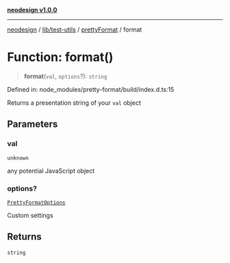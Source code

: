 [**neodesign v1.0.0**](../../../../../README.md)

***

[neodesign](../../../../../modules.md) / [lib/test-utils](../../../README.md) / [prettyFormat](../README.md) / format

# Function: format()

> **format**(`val`, `options`?): `string`

Defined in: node\_modules/pretty-format/build/index.d.ts:15

Returns a presentation string of your `val` object

## Parameters

### val

`unknown`

any potential JavaScript object

### options?

[`PrettyFormatOptions`](../interfaces/PrettyFormatOptions.md)

Custom settings

## Returns

`string`
